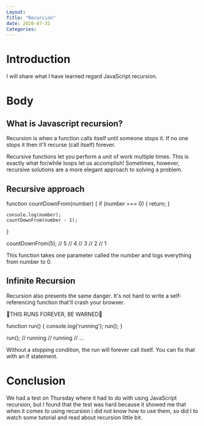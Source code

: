 ```yaml
---
Layout: 
Title: "Recursion"
date: 2020-07-31
Categories:
---
```


# Introduction

I will share what I have learned regard JavaScript recursion. 

# Body 

## What is Javascript recursion?

Recursion is when a function calls itself until someone stops it. If no one stops it then it'll recurse (call itself) forever.

Recursive functions let you perform a unit of work multiple times. This is exactly what for/while loops let us accomplish! Sometimes, however, recursive solutions are a more elegant approach to solving a problem.

## Recursive approach

function countDownFrom(number) {
    if (number === 0) {
        return;
    }

    console.log(number);    
    countDownFrom(number - 1);
}

countDownFrom(5);
// 5
// 4
// 3
// 2
// 1

This function takes one parameter called the number and logs everything from number to 0.

## Infinite Recursion

Recursion also presents the same danger. It's not hard to write a self-referencing function that'll crash your browser.

🚨THIS RUNS FOREVER, BE WARNED🚨

function run() {
    console.log('running');
    run();
}

run();
// running
// running
// ...

Without a stopping condition, the run will forever call itself. You can fix that with an if statement.

# Conclusion

We had a test on Thursday where it had to do with using JavaScript recursion, but I found that the test was hard because it showed me that when it comes to using recursion i did not know how to use them, so did I to watch some tutorial and read about recursion little bit.